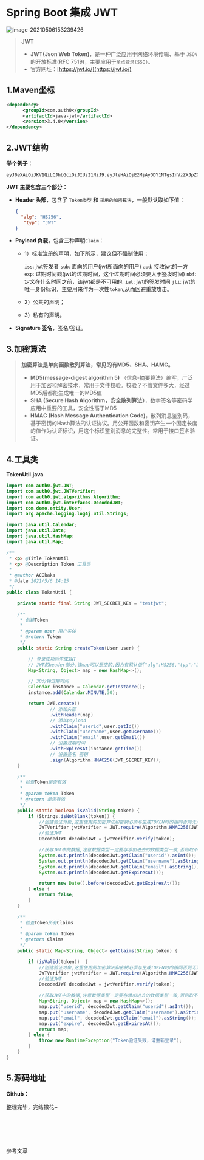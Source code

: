 # Spring Boot 集成 JWT

![image-20210506153239426](C:\Users\Lenovo\AppData\Roaming\Typora\typora-user-images\image-20210506153239426.png)

> **JWT**
>
> * **JWT(Json Web Token)**，是一种广泛应用于网络环境传输、基于 `JSON` 的开放标准(RFC 7519)，主要应用于`单点登录(SSO)`。
> * 官方网址：[https://jwt.io/](https://jwt.io/)



## 1.Maven坐标

```xml
<dependency>
      <groupId>com.auth0</groupId>
      <artifactId>java-jwt</artifactId>
      <version>3.4.0</version>
</dependency>
```



## 2.JWT结构

**举个例子：**

```
eyJ0eXAiOiJKV1QiLCJhbGciOiJIUzI1NiJ9.eyJleHAiOjE2MjAyODY1NTgsInVzZXJpZCI6MSwiZW1haWwiOiIxMjNAMTIzLmNvbSIsInVzZXJuYW1lIjoiQUNHa2FrYSJ9.UAXvhgPFVcibCWR5WY2CghNRE9aFiZ4Ps8kdFtxhW8k
```

**JWT 主要包含三个部分：**

* **Header 头部**，包含了 `Token类型` 和 `采用的加密算法`，一般默认取如下值：

  ```json
  { 
    "alg": "HS256",
     "typ": "JWT"
  } 
  ```

* **Payload 负载**，包含三种声明`Claim`：

  * 1）标准注册的声明，如下所示，建议但不强制使用；

    `iss`: jwt签发者
     `sub`: 面向的用户(jwt所面向的用户)
     `aud`: 接收jwt的一方
     `exp`: 过期时间戳(jwt的过期时间，这个过期时间必须要大于签发时间)
     `nbf`: 定义在什么时间之前，该jwt都是不可用的.
     `iat`: jwt的签发时间
     `jti`: jwt的唯一身份标识，主要用来作为一次性`token`,从而回避重放攻击。

  * 2）公共的声明；

  * 3）私有的声明。

* **Signature 签名**，签名/签证。



## 3.加密算法

> **加密算法是单向函数散列算法，常见的有MD5、SHA、HAMC。**
>
> * **MD5(message-digest algorithm 5)** （信息-摘要算法）缩写，广泛用于加密和解密技术，常用于文件校验。校验？不管文件多大，经过MD5后都能生成唯一的MD5值
> * **SHA (Secure Hash Algorithm，安全散列算法）**，数字签名等密码学应用中重要的工具，安全性高于MD5
> * **HMAC (Hash Message Authentication Code)**，散列消息鉴别码，基于密钥的Hash算法的认证协议。用公开函数和密钥产生一个固定长度的值作为认证标识，用这个标识鉴别消息的完整性。常用于接口签名验证。



## 4.工具类

**TokenUtil.java**

```java
import com.auth0.jwt.JWT;
import com.auth0.jwt.JWTVerifier;
import com.auth0.jwt.algorithms.Algorithm;
import com.auth0.jwt.interfaces.DecodedJWT;
import com.demo.entity.User;
import org.apache.logging.log4j.util.Strings;

import java.util.Calendar;
import java.util.Date;
import java.util.HashMap;
import java.util.Map;

/**
 * <p> @Title TokenUtil
 * <p> @Description Token 工具类
 *
 * @author ACGkaka
 * @date 2021/5/6 14:15
 */
public class TokenUtil {

    private static final String JWT_SECRET_KEY = "testjwt";

    /**
     * 创建Token
     *
     * @param user 用户实体
     * @return Token
     */
    public static String createToken(User user) {

        // 登录成功后生成JWT
        // JWT的header部分,该map可以是空的,因为有默认值{"alg":HS256,"typ":"JWT"}
        Map<String, Object> map = new HashMap<>();

        // 30分钟过期时间
        Calendar instance = Calendar.getInstance();
        instance.add(Calendar.MINUTE,30);

        return JWT.create()
                // 添加头部
                .withHeader(map)
                // 添加payload
                .withClaim("userid",user.getId())
                .withClaim("username",user.getUsername())
                .withClaim("email",user.getEmail())
                // 设置过期时间
                .withExpiresAt(instance.getTime())
                // 设置签名 密钥
                .sign(Algorithm.HMAC256(JWT_SECRET_KEY));
    }

    /**
     * 检查Token是否有效
     *
     * @param token Token
     * @return 是否有效
     */
    public static boolean isValid(String token) {
        if (Strings.isNotBlank(token)) {
            //创建验证对象,这里使用的加密算法和密钥必须与生成TOKEN时的相同否则无法验证
            JWTVerifier jwtVerifier = JWT.require(Algorithm.HMAC256(JWT_SECRET_KEY)).build();
            //验证JWT
            DecodedJWT decodedJwt = jwtVerifier.verify(token);

            //获取JWT中的数据,注意数据类型一定要与添加进去的数据类型一致,否则取不到数据
            System.out.println(decodedJwt.getClaim("userid").asInt());
            System.out.println(decodedJwt.getClaim("username").asString());
            System.out.println(decodedJwt.getClaim("email").asString());
            System.out.println(decodedJwt.getExpiresAt());

            return new Date().before(decodedJwt.getExpiresAt());
        } else {
            return false;
        }
    }

    /**
     * 检查Token所有Claims
     *
     * @param token Token
     * @return Claims
     */
    public static Map<String, Object> getClaims(String token) {

        if (isValid(token))  {
            //创建验证对象,这里使用的加密算法和密钥必须与生成TOKEN时的相同否则无法验证
            JWTVerifier jwtVerifier = JWT.require(Algorithm.HMAC256(JWT_SECRET_KEY)).build();
            //验证JWT
            DecodedJWT decodedJwt = jwtVerifier.verify(token);

            //获取JWT中的数据,注意数据类型一定要与添加进去的数据类型一致,否则取不到数据
            Map<String, Object> map = new HashMap<>();
            map.put("userid", decodedJwt.getClaim("userid").asInt());
            map.put("username", decodedJwt.getClaim("username").asString());
            map.put("email", decodedJwt.getClaim("email").asString());
            map.put("expire", decodedJwt.getExpiresAt());
            return map;
        } else {
            throw new RuntimeException("Token验证失败，请重新登录");
        }
    }
}
```



## 5.源码地址

**Github：**



整理完毕，完结撒花~

<br /><br /><br /><br />

参考文章